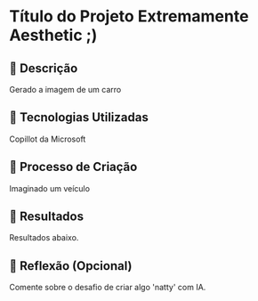 # Título do Projeto Extremamente Aesthetic ;)

## 📒 Descrição
Gerado a imagem de um carro

## 🤖 Tecnologias Utilizadas
Copillot da Microsoft

## 🧐 Processo de Criação
Imaginado um veículo

## 🚀 Resultados
Resultados abaixo.

## 💭 Reflexão (Opcional)
Comente sobre o desafio de criar algo 'natty' com IA.
